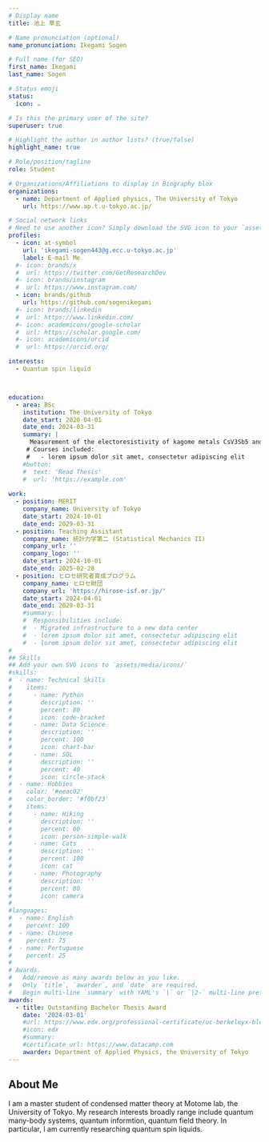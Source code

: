 ```yaml
---
# Display name
title: 池上 草玄

# Name pronunciation (optional)
name_pronunciation: Ikegami Sogen

# Full name (for SEO)
first_name: Ikegami
last_name: Sogen

# Status emoji
status:
  icon: ☕️

# Is this the primary user of the site?
superuser: true

# Highlight the author in author lists? (true/false)
highlight_name: true

# Role/position/tagline
role: Student

# Organizations/Affiliations to display in Biography blox
organizations:
  - name: Department of Applied physics, The University of Tokyo
    url: https://www.ap.t.u-tokyo.ac.jp/

# Social network links
# Need to use another icon? Simply download the SVG icon to your `assets/media/icons/` folder.
profiles:
  - icon: at-symbol
    url: 'ikegami-sogen443@g.ecc.u-tokyo.ac.jp'
    label: E-mail Me
  #- icon: brands/x
  #  url: https://twitter.com/GetResearchDev
  #- icon: brands/instagram
  #  url: https://www.instagram.com/
  - icon: brands/github
    url: https://github.com/sogenikegami
  #- icon: brands/linkedin
  #  url: https://www.linkedin.com/
  #- icon: academicons/google-scholar
  #  url: https://scholar.google.com/
  #- icon: academicons/orcid
  #  url: https://orcid.org/

interests:
  - Quantum spin liquid



education:
  - area: BSc
    institution: The University of Tokyo
    date_start: 2020-04-01
    date_end: 2024-03-31
    summary: |
      Measurement of the electoresistivity of kagome metals CsV3Sb5 and CsCr3Sb5 under tensile/compressive strain  Supervised by [Takasada Shibauchi](https://qpm.k.u-tokyo.ac.jp/).
     # Courses included:
     #   - lorem ipsum dolor sit amet, consectetur adipiscing elit
    #button:
    #  text: 'Read Thesis'
    #  url: 'https://example.com'
      
work:
  - position: MERIT
    company_name: University of Tokyo
    date_start: 2024-10-01
    date_end: 2029-03-31
  - position: Teaching Assistant
    company_name: 統計力学第二 (Statistical Mechanics II)
    company_url: ''
    company_logo: ''
    date_start: 2024-10-01
    date_end: 2025-02-28
  - position: ヒロセ研究者育成プログラム
    company_name: ヒロセ財団 
    company_url: 'https://hirose-isf.or.jp/'
    date_start: 2024-04-01
    date_end: 2029-03-31
    #summary: |
    #  Responsibilities include:
    #  - Migrated infrastructure to a new data center
    #  - lorem ipsum dolor sit amet, consectetur adipiscing elit
    #  - lorem ipsum dolor sit amet, consectetur adipiscing elit
#
## Skills
## Add your own SVG icons to `assets/media/icons/`
#skills:
#  - name: Technical Skills
#    items:
#      - name: Python
#        description: ''
#        percent: 80
#        icon: code-bracket
#      - name: Data Science
#        description: ''
#        percent: 100
#        icon: chart-bar
#      - name: SQL
#        description: ''
#        percent: 40
#        icon: circle-stack
#  - name: Hobbies
#    color: '#eeac02'
#    color_border: '#f0bf23'
#    items:
#      - name: Hiking
#        description: ''
#        percent: 60
#        icon: person-simple-walk
#      - name: Cats
#        description: ''
#        percent: 100
#        icon: cat
#      - name: Photography
#        description: ''
#        percent: 80
#        icon: camera
#
#languages:
#  - name: English
#    percent: 100
#  - name: Chinese
#    percent: 75
#  - name: Portuguese
#    percent: 25
#
# Awards.
#   Add/remove as many awards below as you like.
#   Only `title`, `awarder`, and `date` are required.
#   Begin multi-line `summary` with YAML's `|` or `|2-` multi-line prefix and indent 2 spaces below.
awards:
  - title: Outstanding Bachelor Thesis Award
    date: '2024-03-01'
    #url: https://www.edx.org/professional-certificate/uc-berkeleyx-blockchain-fundamentals
    #icon: edx
    #summary:
    #certificate_url: https://www.datacamp.com
    awarder: Department of Applied Physics, the University of Tokyo
---
```



## About Me

I am a master student of condensed matter theory at Motome lab, the University of Tokyo.
My research interests broadly range include quantum many-body systems, quantum informtion, quantum field theory.
In particular, I am currently researching quantum spin liquids. 

